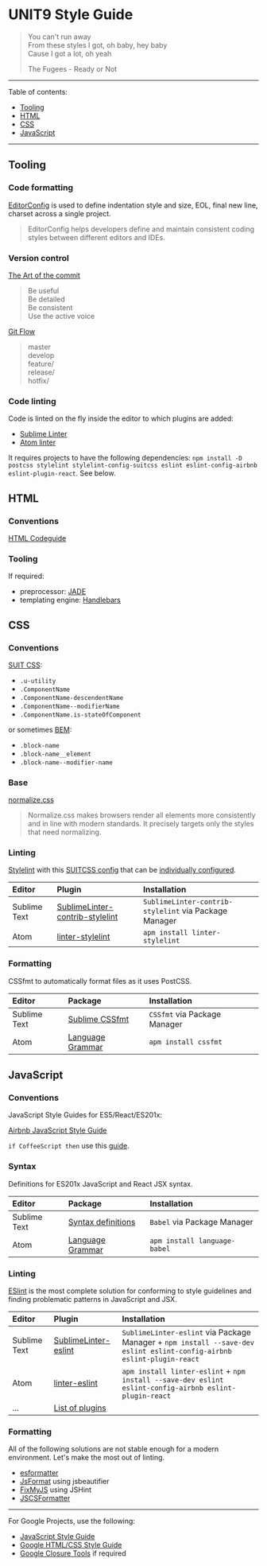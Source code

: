 UNIT9 Style Guide
================

> You can't run away <br>
> From these styles I got, oh baby, hey baby <br>
> Cause I got a lot, oh yeah <br>
>
> The Fugees - Ready or Not

---

Table of contents:

* [Tooling](#tooling)
* [HTML](#html)
* [CSS](#css)
* [JavaScript](#javascript)

---

## Tooling

### Code formatting

[EditorConfig](http://editorconfig.org/) is used to define indentation style and size, EOL, final new line, charset across a single project.

> EditorConfig helps developers define and maintain consistent coding styles between different editors and IDEs.

### Version control

[The Art of the commit](http://alistapart.com/article/the-art-of-the-commit)
> Be useful <br>
> Be detailed <br>
> Be consistent <br>
> Use the active voice <br>

[Git Flow](http://nvie.com/posts/a-successful-git-branching-model/)
> master <br>
> develop <br>
> feature/ <br>
> release/ <br>
> hotfix/ <br>

### Code linting

Code is linted on the fly inside the editor to which plugins are added:

* [Sublime Linter](https://github.com/SublimeLinter/SublimeLinter3)
* [Atom linter](https://atom.io/packages/linter)

It requires projects to have the following dependencies: `npm install -D postcss stylelint stylelint-config-suitcss eslint eslint-config-airbnb eslint-plugin-react`. See below.

## HTML

### Conventions

[HTML Codeguide](http://codeguide.co/#html)

### Tooling

If required:

* preprocessor: [JADE](http://jade-lang.com/)
* templating engine: [Handlebars](http://handlebarsjs.com/)

## CSS

### Conventions

[SUIT CSS](https://github.com/suitcss/suit/blob/master/doc/naming-conventions.md):

* `.u-utility`
* `.ComponentName`
* `.ComponentName-descendentName`
* `.ComponentName--modifierName`
* `.ComponentName.is-stateOfComponent`

or sometimes [BEM](https://en.bem.info/):

* `.block-name`
* `.block-name__element`
* `.block-name--modifier-name`

### Base

[normalize.css](https://necolas.github.io/normalize.css/)
> Normalize.css makes browsers render all elements more consistently and in line with modern standards. It precisely targets only the styles that need normalizing.

### Linting

[Stylelint](https://github.com/stylelint/stylelint/) with this [SUITCSS config](https://github.com/stylelint/stylelint-config-suitcss) that can be [individually configured](https://github.com/stylelint/stylelint/blob/master/docs/user-guide/rules.md).

|Editor|Plugin|Installation|
|:-----|:-----|:-----------|
|Sublime Text|[SublimeLinter-contrib-stylelint](https://github.com/kungfusheep/SublimeLinter-contrib-stylelint)| `SublimeLinter-contrib-stylelint` via Package Manager|
|Atom|[linter-stylelint](https://atom.io/packages/linter-stylelint)|`apm install linter-stylelint`|

### Formatting

CSSfmt to automatically format files as it uses PostCSS.

|Editor|Package|Installation|
|:-----|:------|:-----------|
|Sublime Text|[Sublime CSSfmt](https://github.com/dmnsgn/sublime-cssfmt)|`CSSfmt` via Package Manager|
|Atom|[Language Grammar](https://github.com/1000ch/atom-cssfmt)|`apm install cssfmt`|

## JavaScript

### Conventions

JavaScript Style Guides for ES5/React/ES201x:

[Airbnb JavaScript Style Guide](https://github.com/airbnb/javascript)

`if CoffeeScript then` use this [guide](https://github.com/polarmobile/coffeescript-style-guide).

### Syntax

Definitions for ES201x JavaScript and React JSX syntax.

|Editor|Package|Installation|
|:-----|:------|:-----------|
|Sublime Text|[Syntax definitions](https://github.com/babel/babel-sublime)|`Babel` via Package Manager|
|Atom|[Language Grammar](https://atom.io/packages/language-babel)|`apm install language-babel`|

### Linting

[ESlint](http://eslint.org/) is the most complete solution for conforming to style guidelines and finding problematic patterns in JavaScript and JSX.

|Editor|Plugin|Installation|
|:-----|:-----|:-----------|
|Sublime Text|[SublimeLinter-eslint](https://github.com/roadhump/SublimeLinter-eslint)|`SublimeLinter-eslint` via Package Manager + `npm install --save-dev eslint eslint-config-airbnb eslint-plugin-react`|
|Atom|[linter-eslint](https://atom.io/packages/linter-eslint)|`apm install linter-eslint` + `npm install --save-dev eslint eslint-config-airbnb eslint-plugin-react`|
|...|[List of plugins](http://eslint.org/docs/user-guide/integrations#editors)||

### Formatting

All of the following solutions are not stable enough for a modern environment. Let's make the most out of linting.

* [esformatter](https://github.com/millermedeiros/esformatter)
* [JsFormat](https://github.com/jdc0589/JsFormat) using jsbeautifier
* [FixMyJS](https://github.com/jshint/fixmyjs) using JSHint
* [JSCSFormatter](https://github.com/TheSavior/SublimeJSCSFormatter)

---

For Google Projects, use the following:

- [JavaScript Style Guide](https://google.github.io/styleguide/javascriptguide.xml)
- [Google HTML/CSS Style Guide](https://google.github.io/styleguide/htmlcssguide.xml)
- [Google Closure Tools](https://developers.google.com/closure/) if required
